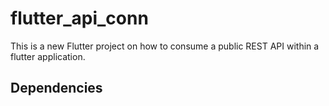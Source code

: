# flutter_api_conn

This is a new Flutter project on how to consume a public REST API within a flutter application.

## Dependencies

